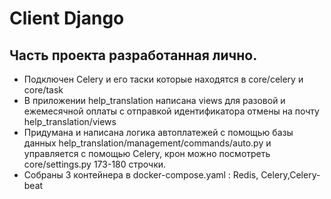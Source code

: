 # Сlient Django



## Часть проекта разработанная лично.

* Подключен Celery и его таски которые находятся в core/celery и core/task
* В приложении help_translation написана views для разовой и ежемесячной оплаты с отправкой идентификатора отмены на почту help_translation/views
* Придумана и написана логика автоплатежей с помощью базы данных help_translation/management/commands/auto.py и управляется с помощью Сelery, крон можно посмотреть core/settings.py 173-180 строчки.
* Собраны 3 контейнера в docker-compose.yaml : Redis, Celery,Celery-beat



